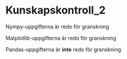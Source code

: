 # Kunskapskontroll_2

Nympy-uppgifterna är redo för granskning

Matplotlib-uppgifterna är redo för granskning

Pandas-uppgifterna är **inte** redo för granskning
